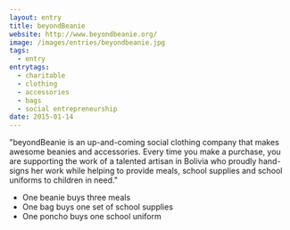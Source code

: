 ```yaml
---
layout: entry
title: beyondBeanie
website: http://www.beyondbeanie.org/
image: /images/entries/beyondbeanie.jpg
tags:
  - entry
entrytags:
  - charitable
  - clothing
  - accessories
  - bags
  - social entrepreneurship
date: 2015-01-14
---
```


"beyondBeanie is an up-and-coming social clothing company that makes awesome beanies and accessories. Every time you make a purchase, you are supporting the work of a talented artisan in Bolivia who proudly hand-signs her work while helping to provide meals, school supplies and school uniforms to children in need."
* One beanie buys three meals
* One bag buys one set of school supplies
* One poncho buys one school uniform